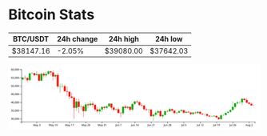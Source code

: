 # Bitcoin Stats

BTC/USDT|24h change|24h high|24h low|
|---|---|---|---|
|$38147.16|-2.05%|$39080.00|$37642.03|

<img src="./chart.svg">
